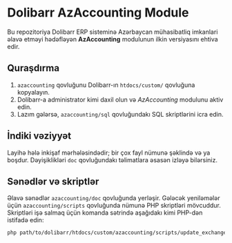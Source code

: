 # Dolibarr AzAccounting Module

Bu repozitoriya Dolibarr ERP sisteminə Azərbaycan mühasibatliq imkanlari əlavə etməyi hədəfləyən **AzAccounting** modulunun ilkin versiyasını ehtiva edir.

## Quraşdırma

1. `azaccounting` qovluğunu Dolibarr-ın `htdocs/custom/` qovluğuna kopyalayın.
2. Dolibarr-a administrator kimi daxil olun və *AzAccounting* modulunu aktiv edin.
3. Lazım gələrsə, `azaccounting/sql` qovluğundakı SQL skriptlərini icra edin.

## İndiki vəziyyət

Layihə hələ inkişaf mərhələsindədir; bir çox fayl nümunə şəklində və ya boşdur. Dəyişiklikləri `doc` qovluğundakı təlimatlara əsasən izləyə bilərsiniz.

## Sənədlər və skriptlər

Əlavə sənədlər `azaccounting/doc` qovluğunda yerləşir. Gələcək yeniləmələr üçün `azaccounting/scripts` qovluğunda nümunə PHP skriptləri mövcuddur. Skriptləri işə salmaq üçün komanda sətrində aşağıdakı kimi PHP-dən istifadə edin:

```bash
php path/to/dolibarr/htdocs/custom/azaccounting/scripts/update_exchange_rates.php
```
